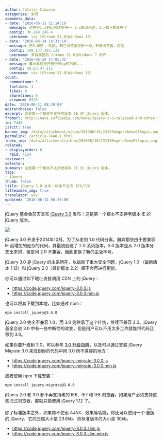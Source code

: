```yaml
---
author: Catalin Cimpanu
categories: 新闻
comments_data:
- date: '2016-06-11 11:14:16'
  message: 还在用1.x的比例较多吧~~ 2.x都没用过，3.x都正式发布了
  postip: 36.248.246.4
  username: vio [Chrome 51.0|Windows 10]
- date: '2016-06-14 14:31:14'
  message: 用3.0吧 ，哈哈，都在浏览器提示一句，升级浏览器，哈哈
  postip: 148.177.185.132
  username: 来自美国的 Chrome 51.0|Windows 7 用户
- date: '2016-06-14 17:05:31'
  message: 事业单位里还有很多xp的机器...
  postip: 58.63.47.115
  username: vio [Chrome 51.0|Windows 10]
count:
  commentnum: 3
  favtimes: 1
  likes: 0
  sharetimes: 0
  viewnum: 6526
date: '2016-06-11 08:39:00'
editorchoice: false
excerpt: 这是第一个根本不支持老版本 IE 的 jQuery 版本。
fromurl: http://news.softpedia.com/news/jquery-3-0-released-and-other-javascript-news-505064.shtml
id: 7448
islctt: true
banner_img: /data/attachment/album/201606/10/231536mgers6eou9l5upzu.png
permalink: /article-7448-1.html
index_img: /data/attachment/album/201606/10/231536mgers6eou9l5upzu.png.thumb.jpg
related:
- displayorder: 0
  raid: 4154
reviewer: ''
selector: ''
summary: 这是第一个根本不支持老版本 IE 的 jQuery 版本。
tags:
- jQuery
thumb: false
title: jQuery 3.0 发布！根本不支持 IE6/7/8
titleindex_img: true
translator: wxy
updated: '2016-06-11 08:39:00'
---
```


jQuery 基金会前天宣布 [jQuery 3.0](http://blog.jquery.com/2016/06/09/jquery-3-0-final-released/) 发布！这是第一个根本不支持老版本 IE 的 jQuery 版本。


![](/data/attachment/album/201606/10/231536mgers6eou9l5upzu.png)


jQuery 3.0 开发于2014年10月。为了从老的 1.0 代码分离，摒弃那些由于要兼容 IE 而增加的庞杂的代码，其最初创建了 2.0 系列版本。3.0 版本是从 2.0 版本分支出来的，但是同 2.0 不兼容，因此更换了新的主版本号。


jQuery 3.0 是 jQuery 的未来所在，以后除了重大安全问题，jQuery 1.0 （最新版本 1.12）和 jQuery 2.0（最新版本 2.2）都不会再进行更新。


你可以通过如下地址直接调用 CDN 上的 jQuery：


* <https://code.jquery.com/jquery-3.0.0.js>
* <https://code.jquery.com/jquery-3.0.0.min.js>


也可以将其下载到本地，比如通过 npm：



```
npm install jquery@3.0.0
```

jQuery 2.0 完全不兼容 1.0，而 3.0 则继承了这个传统，继续不兼容 2.0。jQuery 基金会说 3.0 中有一些中断性的改变，但是用户可以不用太多工作就能将代码迁移到 3.0。


如果你要升级到 3.0，可以参考 [3.0 升级指南](http://jquery.com/upgrade-guide/3.0/)，以及可以通过安装 jQuery Migrate 3.0 来找到你的代码中同 3.0 所不兼容的地方：


* <https://code.jquery.com/jquery-migrate-3.0.0.js>
* <https://code.jquery.com/jquery-migrate-3.0.0.min.js>


或者使用 npm 下载安装：



```
npm install jquery-migrate@3.0.0
```

jQuery 2.0 和 3.0 都不再支持老的 IE6、IE7 和 IE8 浏览器，如果用户必须支持这些旧式浏览器，那就只能使用 jQuery 1.12 了。


除了标准版本之外，如果你不使用 AJAX、效果等功能，你还可以使用一个<ruby> 廋版 <rp>  （ </rp> <rt>  Slim </rt> <rp>  ） </rp></ruby>的 jQuery，它的压缩大小是 23.6kb，而标准版本的大小是 30kb。


* <https://code.jquery.com/jquery-3.0.0.slim.js>
* <https://code.jquery.com/jquery-3.0.0.slim.min.js>